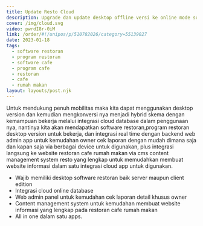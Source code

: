 ```yaml
---
title: Update Resto Cloud
description: Upgrade dan update desktop offline versi ke online mode software program restoran.
cover: /img/cloud.svg
video: pwrdI8r-0iM
link: /order/#!/unipos/p/510782026/category=55139027
date: 2023-01-18
tags:
  - software restoran
  - program restoran
  - software cafe
  - program cafe
  - restoran
  - cafe
  - rumah makan
layout: layouts/post.njk
---
```


Untuk mendukung penuh mobilitas maka kita dapat menggunakan desktop version dan kemudian mengkonversi nya menjadi hybrid skema dengan kemampuan bekerja melalui integrasi cloud database dalam penggunaan nya, nantinya kita akan mendapatkan software restoran,program restoran desktop version untuk bekerja, dan integrasi real time dengan backend web admin app untuk kemudahan owner cek laporan dengan mudah dimana saja dan kapan saja via berbagai device untuk digunakan, plus integrasi langsung ke website restoran cafe rumah makan via cms content management system resto yang lengkap untuk memudahkan membuat website informasi dalam satu integrasi cloud app untuk digunakan.

- Wajib memiliki desktop software restoran baik server maupun client edition
- Integrasi cloud online database
- Web admin panel untuk kemudahan cek laporan detail khusus owner
- Content management system untuk kemudahan membuat website informasi yang lengkap pada restoran cafe rumah makan
- All in one dalam satu apps.
